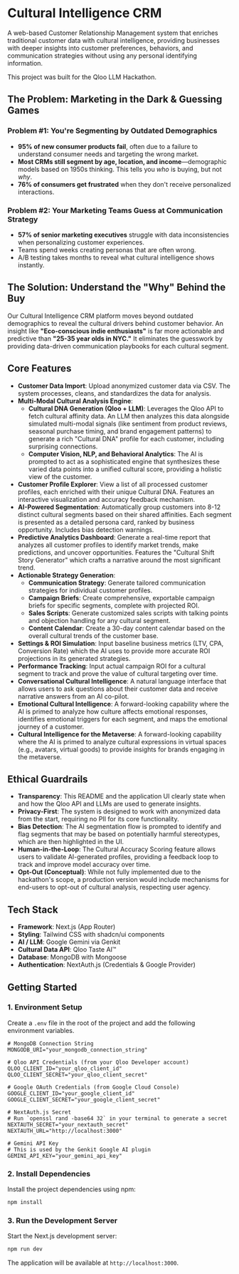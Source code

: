 # Cultural Intelligence CRM

A web-based Customer Relationship Management system that enriches traditional customer data with cultural intelligence, providing businesses with deeper insights into customer preferences, behaviors, and communication strategies without using any personal identifying information.

This project was built for the Qloo LLM Hackathon.

## The Problem: Marketing in the Dark & Guessing Games

### Problem #1: You're Segmenting by Outdated Demographics
- **95% of new consumer products fail**, often due to a failure to understand consumer needs and targeting the wrong market.
- **Most CRMs still segment by age, location, and income**—demographic models based on 1950s thinking. This tells you *who* is buying, but not *why*.
- **76% of consumers get frustrated** when they don't receive personalized interactions.

### Problem #2: Your Marketing Teams Guess at Communication Strategy
- **57% of senior marketing executives** struggle with data inconsistencies when personalizing customer experiences.
- Teams spend weeks creating personas that are often wrong.
- A/B testing takes months to reveal what cultural intelligence shows instantly.

## The Solution: Understand the "Why" Behind the Buy

Our Cultural Intelligence CRM platform moves beyond outdated demographics to reveal the cultural drivers behind customer behavior. An insight like **"Eco-conscious indie enthusiasts"** is far more actionable and predictive than **"25-35 year olds in NYC."** It eliminates the guesswork by providing data-driven communication playbooks for each cultural segment.

## Core Features

- **Customer Data Import**: Upload anonymized customer data via CSV. The system processes, cleans, and standardizes the data for analysis.
- **Multi-Modal Cultural Analysis Engine**:
    - **Cultural DNA Generation (Qloo + LLM)**: Leverages the Qloo API to fetch cultural affinity data. An LLM then analyzes this data alongside simulated multi-modal signals (like sentiment from product reviews, seasonal purchase timing, and brand engagement patterns) to generate a rich "Cultural DNA" profile for each customer, including surprising connections.
    - **Computer Vision, NLP, and Behavioral Analytics**: The AI is prompted to act as a sophisticated engine that synthesizes these varied data points into a unified cultural score, providing a holistic view of the customer.
- **Customer Profile Explorer**: View a list of all processed customer profiles, each enriched with their unique Cultural DNA. Features an interactive visualization and accuracy feedback mechanism.
- **AI-Powered Segmentation**: Automatically group customers into 8-12 distinct cultural segments based on their shared affinities. Each segment is presented as a detailed persona card, ranked by business opportunity. Includes bias detection warnings.
- **Predictive Analytics Dashboard**: Generate a real-time report that analyzes all customer profiles to identify market trends, make predictions, and uncover opportunities. Features the "Cultural Shift Story Generator" which crafts a narrative around the most significant trend.
- **Actionable Strategy Generation**:
    - **Communication Strategy**: Generate tailored communication strategies for individual customer profiles.
    - **Campaign Briefs**: Create comprehensive, exportable campaign briefs for specific segments, complete with projected ROI.
    - **Sales Scripts**: Generate customized sales scripts with talking points and objection handling for any cultural segment.
    - **Content Calendar**: Create a 30-day content calendar based on the overall cultural trends of the customer base.
- **Settings & ROI Simulation**: Input baseline business metrics (LTV, CPA, Conversion Rate) which the AI uses to provide more accurate ROI projections in its generated strategies.
- **Performance Tracking**: Input actual campaign ROI for a cultural segment to track and prove the value of cultural targeting over time.
- **Conversational Cultural Intelligence**: A natural language interface that allows users to ask questions about their customer data and receive narrative answers from an AI co-pilot.
- **Emotional Cultural Intelligence**: A forward-looking capability where the AI is primed to analyze how culture affects emotional responses, identifies emotional triggers for each segment, and maps the emotional journey of a customer.
- **Cultural Intelligence for the Metaverse**: A forward-looking capability where the AI is primed to analyze cultural expressions in virtual spaces (e.g., avatars, virtual goods) to provide insights for brands engaging in the metaverse.

## Ethical Guardrails

- **Transparency**: This README and the application UI clearly state when and how the Qloo API and LLMs are used to generate insights.
- **Privacy-First**: The system is designed to work with anonymized data from the start, requiring no PII for its core functionality.
- **Bias Detection**: The AI segmentation flow is prompted to identify and flag segments that may be based on potentially harmful stereotypes, which are then highlighted in the UI.
- **Human-in-the-Loop**: The Cultural Accuracy Scoring feature allows users to validate AI-generated profiles, providing a feedback loop to track and improve model accuracy over time.
- **Opt-Out (Conceptual)**: While not fully implemented due to the hackathon's scope, a production version would include mechanisms for end-users to opt-out of cultural analysis, respecting user agency.

## Tech Stack

- **Framework**: Next.js (App Router)
- **Styling**: Tailwind CSS with shadcn/ui components
- **AI / LLM**: Google Gemini via Genkit
- **Cultural Data API**: Qloo Taste AI™
- **Database**: MongoDB with Mongoose
- **Authentication**: NextAuth.js (Credentials & Google Provider)

## Getting Started

### 1. Environment Setup

Create a `.env` file in the root of the project and add the following environment variables.

```
# MongoDB Connection String
MONGODB_URI="your_mongodb_connection_string"

# Qloo API Credentials (from your Qloo Developer account)
QLOO_CLIENT_ID="your_qloo_client_id"
QLOO_CLIENT_SECRET="your_qloo_client_secret"

# Google OAuth Credentials (from Google Cloud Console)
GOOGLE_CLIENT_ID="your_google_client_id"
GOOGLE_CLIENT_SECRET="your_google_client_secret"

# NextAuth.js Secret
# Run `openssl rand -base64 32` in your terminal to generate a secret
NEXTAUTH_SECRET="your_nextauth_secret"
NEXTAUTH_URL="http://localhost:3000"

# Gemini API Key
# This is used by the Genkit Google AI plugin
GEMINI_API_KEY="your_gemini_api_key"
```

### 2. Install Dependencies

Install the project dependencies using npm:

```bash
npm install
```

### 3. Run the Development Server

Start the Next.js development server:

```bash
npm run dev
```

The application will be available at `http://localhost:3000`.
